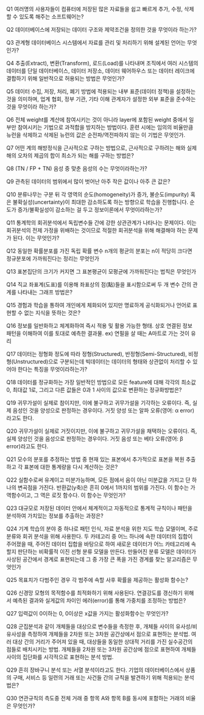 Q1
여러명의 사용자들이 컴퓨터에 저장된 많은 자료들을 쉽고 빠르게 추가, 수정, 삭제할 수 있도록 해주는 소프트웨어는?

Q2
데이터베이스에 저장되는 데이터 구조와 제약조건을 정의한 것을 무엇이라 하는가?

Q3
관계형 데이터베이스 시스템에서 자료를 관리 및 처리하기 위해 설계된 언어는 무엇인가?

Q4
추출(Extract), 변환(Transform), 로드(Load)를 나타내며 조직에서 여러 시스템의 데이터를 단일 데이터베이스, 데이터 저장소, 데이터 웨어하우스 또는 데이터 레이크에 결합하기 위해 일반적으로 허용되는 방법은 무엇인가?

Q5
데이터 수집, 저장, 처리, 폐기 방법에 적용되는 내부 표준(데이터 정책)을 설정하는 것을 의미하며, 업계 협회, 정부 기관, 기타 이해 관계자가 설정한 외부 표준을 준수하는 것을 무엇이라 하는가?

Q6
전체 weight를 계산에 참여시키는 것이 아니라 layer에 포함된 weight 중에서 일부만 참여시키는 기법으로 과적합을 방지하는 방법이다. 훈련 시에는 임의의 비율만큼 뉴런을 삭제하고 삭제된 뉴런의 값은 순전파/역전파하지 않는 이 기법은 무엇인가.

Q7
어떤 계의 해방정식을 근사적으로 구하는 방법으로, 근사적으로 구하려는 해와 실제 해의 오차의 제곱의 합이 최소가 되는 해를 구하는 방법은?

Q8
(TN / FP + TN) 음성 중 맞춘 음성의 수는 무엇이라하는가?

Q9
관측된 데이터의 범위에서 많이 벗어난 아주 작은 값이나 아주 큰 값은?

Q10
분류나무는 구분 뒤 각 영역의 순도(homogeneity)가 증가, 불순도(impurity) 혹은 불확실성(uncertainty)이 최대한 감소하도록 하는 방향으로 학습을 진행합니다. 순도가 증가/불확실성이 감소하는 걸 두고 정보이론에서 무엇이라하는가?

Q11
통계학의 회귀분석에서 독립변수들 간에 강한 상관관계가 나타나는 문제이다. 이는 회귀분석의 전제 가정을 위배하는 것이므로 적절한 회귀분석을 위해 해결해야 하는 문제가 된다. 이는 무엇인가?

Q12
동일한 확률분포를 가진 독립 확률 변수 n개의 평균의 분포는 n이 적당히 크다면 정규분포에 가까워진다는 정리는 무엇인가

Q13
표본집단의 크기가 커지면 그 표본평균이 모평균에 가까워진다는 법칙은 무엇인가

Q14
직교 좌표계(도표)를 이용해 좌표상의 점(點)들을 표시함으로써 두 개 변수 간의 관계를 나타내는 그래프 방법은?

Q15
경험과 학습을 통하여 개인에게 체화되어 있지만 명료하게 공식화되거나 언어로 표현할 수 없는 지식을 뜻하는 것은?

Q16
정보를 일반화하고 체계화하여 즉시 적용 및 활용 가능한 형태. 상호 연결된 정보 패턴을 이해하여 이를 토대로 예측한 결과물. ex) 연필을 살 때는 A마트로 가는 것이 유리

Q17
데이터는 정형화 정도에 따라 정형(Structured), 반정형(Semi-Structured), 비정형(Unstructured)으로 구분되는데 빅데이터는 데이터의 형태와 상관없이 처리할 수 있어야 한다는 특징을 무엇이라하는가?

Q18
데이터를 정규화하는 가장 일반적인 방법으로 모든 feature에 대해 각각의 최소값 0, 최대값 1로, 그리고 다른 값들은 0과 1 사이의 값으로 변환하는 정규화방법은?

Q19
귀무가설이 실제로 참이지만, 이에 불구하고 귀무가설을 기각하는 오류이다. 즉, 실제 음성인 것을 양성으로 판정하는 경우이다. 거짓 양성 또는 알파 오류(영어: α error)라고도 한다.

Q20
귀무가설이 실제로 거짓이지만, 이에 불구하고 귀무가설을 채택하는 오류이다. 즉, 실제 양성인 것을 음성으로 판정하는 경우이다. 거짓 음성 또는 베타 오류(영어: β error)라고도 한다.

Q21
모수의 분포를 추정하는 방법 중 현재 있는 표본에서 추가적으로 표본을 복원 추출하고 각 표본에 대한 통계량을 다시 계산하는 것은?

Q22
실함수로써 유계이고 미분가능하며, 모든 점에서 음이 아닌 미분값을 가지고 단 하나의 변곡점을 가진다. 반환값(y축)은 흔히 0에서 1까지의 범위를 가진다. 이 함수는 가역함수이고, 그 역은 로짓 함수다. 이 함수는 무엇인가?

Q23
대규모로 저장된 데이터 안에서 체계적이고 자동적으로 통계적 규칙이나 패턴을 분석하여 가치있는 정보를 추출하는 과정은?

Q24
기계 학습의 분야 중 하나로 패턴 인식, 자료 분석을 위한 지도 학습 모델이며, 주로 분류와 회귀 분석을 위해 사용한다. 두 카테고리 중 어느 하나에 속한 데이터의 집합이 주어졌을 때, 주어진 데이터 집합을 바탕으로 하여 새로운 데이터가 어느 카테고리에 속할지 판단하는 비확률적 이진 선형 분류 모델을 만든다. 만들어진 분류 모델은 데이터가 사상된 공간에서 경계로 표현되는데 그 중 가장 큰 폭을 가진 경계를 찾는 알고리즘은 무엇인가

Q25
목표치가 다범주인 경우 각 범주에 속할 사후 확률을 제공하는 활성화 함수는?

Q26
신경망 모형의 목적함수를 최적화하기 위해 사용된다. 연결강도를 갱신하기 위해서 예측된 결과와 실게값의 차이인 에러(error)를 통해 가중치를 조정하는 방법은?

Q27
입력값이 0이하는 0, 0이상은 x값을 가지는 활성화함수는 무엇인가?

Q28
군집분석과 같이 개체들을 대상으로 변수들을 측정한 후, 개체들 사이의 유사성/비유사성을 측정하여 개체들을 2차원 또는 3차원 공간상에서 점으로 표현하는 분석법. 여러 대상 간의 거리가 주어져 있을 때, 대상들을 동일한 상대적 거리를 가진 실수공간의 점들로 배치시키는 방법. 개체들을 2차원 또는 3차원 공간상에 점으로 표현하여 개체들 사이의 집단화를 시각적으로 표현하는 분석 방법.

Q29
흔히 장바구니 분석 또는 서열 분석이라고도 한다. 기업의 데이터베이스에서 상품의 구매, 서비스 등 일련의 거래 또는 사건들 간의 규칙을 발견하기 위해 적용되는 분석법은?

Q30
연관규칙의 측도중 전체 거래 중 항목 A와 항목 B를 동시에 포함하는 거래의 비율은 무엇인가?
